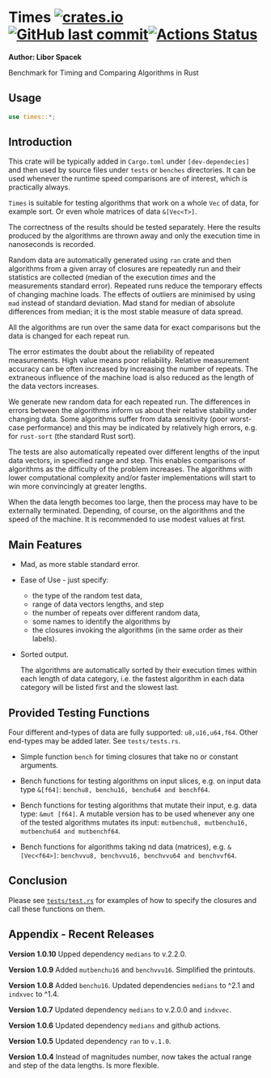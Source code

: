 # Times [<img alt="crates.io" src="https://img.shields.io/crates/v/times?logo=rust">](https://crates.io/crates/times) [<img alt="GitHub last commit" src="https://img.shields.io/github/last-commit/liborty/times/HEAD?logo=github">](https://github.com/liborty/times)[![Actions Status](https://github.com/liborty/times/workflows/test/badge.svg)](https://github.com/liborty/times/actions)

**Author: Libor Spacek**

Benchmark for Timing and Comparing Algorithms in Rust 

## Usage

```rust
use times::*;
```

## Introduction

This crate will be typically added in `Cargo.toml` under `[dev-dependecies]`  and then used by source files under `tests` or `benches` directories. It can be used whenever the runtime speed comparisons are of interest, which is practically always.

`Times` is suitable for testing algorithms that work on a whole `Vec` of data, for example sort. Or even whole matrices of data `&[Vec<T>]`.

The correctness of the results
should be tested separately. Here the results produced by the algorithms are thrown away and only the execution time in nanoseconds is recorded.

Random data are automatically generated using `ran` crate and then algorithms from a given array of closures are repeatedly run and their statistics are collected (median of the execution *times* and the measurements standard error). Repeated runs reduce the temporary effects of changing machine loads. The effects of outliers are minimised by using `mad` instead of standard deviation. Mad stand for median of absolute differences from median; it is the most stable measure of data spread.

All the algorithms are run over the same data for exact comparisons but the data is changed for each repeat run.

The error estimates the doubt about the reliability of repeated measurements. High value means poor reliability. Relative measurement accuracy can be often increased by increasing the number of repeats. The extraneous influence of the machine load is also reduced as the length of the data vectors increases.

We generate new random data for each repeated run. The differences in errors between the algorithms inform us about their relative stability under changing data. Some algorithms suffer from data sensitivity (poor worst-case performance) and this may be indicated by relatively high errors, e.g. for `rust-sort` (the standard Rust sort).

The tests are also automatically repeated over different lengths of the input data vectors, in specified range and step. This enables comparisons of algorithms as the difficulty of the problem increases. The algorithms with lower computational complexity and/or faster implementations will start to win more convincingly at greater lengths.

When the data length becomes too large, then the process may have to be externally terminated. Depending, of course, on the algorithms and the speed of the machine. It is recommended to use modest values at first.

## Main Features

* Mad, as more stable standard error.

* Ease of Use - just specify:
  * the type of the random test data,
  * range of data vectors lengths, and step
  * the number of repeats over different random data,
  * some names to identify the algorithms by
  * the closures invoking the algorithms (in the same order as their labels).

* Sorted output.

    The algorithms are automatically sorted by their execution times within each length of data category, i.e. the fastest algorithm in each data category will be listed first and the slowest last.

## Provided Testing Functions

Four different and-types of data are fully supported: `u8,u16,u64,f64`. Other end-types may be added later. See `tests/tests.rs`.

* Simple function `bench` for timing closures that take no or constant arguments.

* Bench functions for testing algorithms on input slices, e.g. on input data type `&[f64]`:
`benchu8, benchu16, benchu64 and benchf64`.

* Bench functions for testing algorithms that mutate their input, e.g. data type: `&mut [f64]`.
A mutable version has to be used whenever any one of the tested algorithms mutates its input:
`mutbenchu8, mutbenchu16, mutbenchu64 and mutbenchf64`.

* Bench functions for algorithms taking nd data (matrices), e.g. `&[Vec<f64>]`: `benchvvu8, benchvvu16, benchvvu64 and benchvvf64`.

## Conclusion

Please see [`tests/test.rs`](https://github.com/liborty/times/blob/main/tests/tests.rs) for examples of how to specify the closures and call these functions on them.

## Appendix - Recent Releases

**Version 1.0.10** Upped dependency `medians` to v.2.2.0.

**Version 1.0.9** Added `mutbenchu16` and `benchvvu16`. Simplified the printouts.

**Version 1.0.8** Added `benchu16`. Updated dependencies `medians` to ^2.1 and `indxvec` to ^1.4.

**Version 1.0.7** Updated dependency `medians` to v.2.0.0 and `indxvec`.

**Version 1.0.6** Updated dependency `medians` and github actions.

**Version 1.0.5** Updated dependency `ran` to `v.1.0`.

**Version 1.0.4** Instead of magnitudes number, now takes the actual range and step of the data lengths. Is more flexible.
